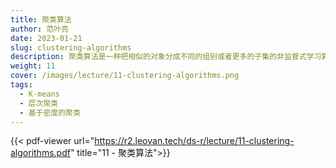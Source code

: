 ```yaml
---
title: 聚类算法
author: 范叶亮
date: 2023-01-21
slug: clustering-algorithms
description: 聚类算法是一种把相似的对象分成不同的组别或者更多的子集的非监督式学习算法。
weight: 11
cover: /images/lecture/11-clustering-algorithms.png
tags:
  - K-means
  - 层次聚类
  - 基于密度的聚类
---
```


{{< pdf-viewer url="https://r2.leovan.tech/ds-r/lecture/11-clustering-algorithms.pdf" title="11 - 聚类算法">}}
